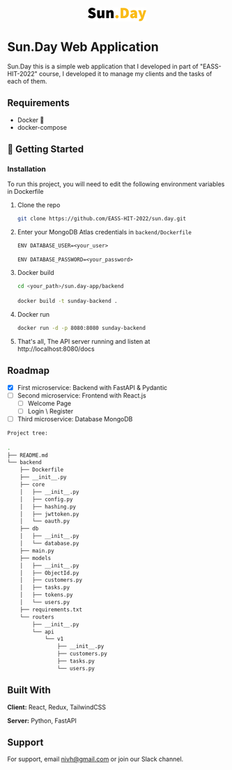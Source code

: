 <p align="center">
<img src="/Sun.Day.png">
</p>

# Sun.Day Web Application

Sun.Day this is a simple web application that I developed in part of "EASS-HIT-2022" course, 
I developed it to manage my clients and the tasks of each of them.


## Requirements

- Docker 🐳
- docker-compose


## 🌱 Getting Started
### Installation
To run this project, you will need to edit the following environment variables in Dockerfile
1. Clone the repo
   ```sh
   git clone https://github.com/EASS-HIT-2022/sun.day.git
   ```
2. Enter your MongoDB Atlas credentials in `backend/Dockerfile`
   ```
   ENV DATABASE_USER=<your_user>

   ENV DATABASE_PASSWORD=<your_password>
   ```
3. Docker build
   ```sh
   cd <your_path>/sun.day-app/backend

   docker build -t sunday-backend .
   ```
4. Docker run
   ```sh
   docker run -d -p 8080:8080 sunday-backend
   ```
5. That's all, The API server running and listen at http://localhost:8080/docs
## Roadmap

- [x] First microservice: Backend with FastAPI & Pydantic
- [ ] Second microservice: Frontend with React.js
    - [ ] Welcome Page
    - [ ] Login \ Register
- [ ] Third microservice: Database MongoDB

```sh
Project tree:

.
├── README.md
└── backend
    ├── Dockerfile
    ├── __init__.py
    ├── core
    │   ├── __init__.py
    │   ├── config.py
    │   ├── hashing.py
    │   ├── jwttoken.py
    │   └── oauth.py
    ├── db
    │   ├── __init__.py
    │   └── database.py
    ├── main.py
    ├── models
    │   ├── __init__.py
    │   ├── ObjectId.py
    │   ├── customers.py
    │   ├── tasks.py
    │   ├── tokens.py
    │   └── users.py
    ├── requirements.txt
    └── routers
        ├── __init__.py
        └── api
            └── v1
                ├── __init__.py
                ├── customers.py
                ├── tasks.py
                └── users.py


```
## Built With

**Client:** React, Redux, TailwindCSS

**Server:** Python, FastAPI


## Support

For support, email nivh@gmail.com or join our Slack channel.


